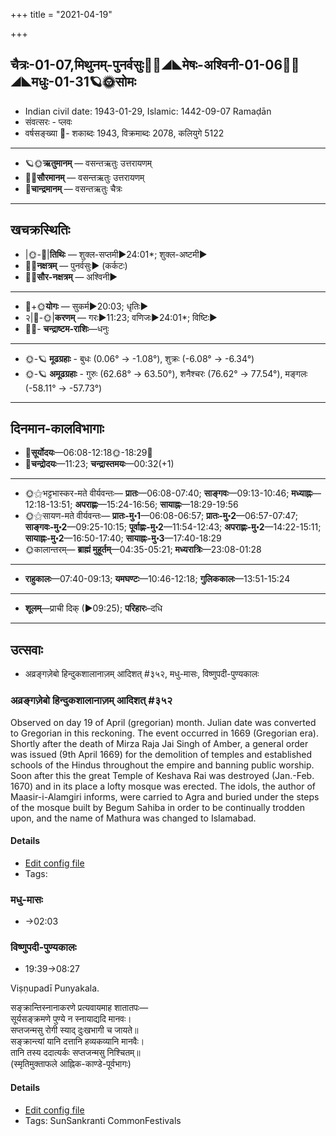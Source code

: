 +++
title = "2021-04-19"

+++
## चैत्रः-01-07,मिथुनम्-पुनर्वसुः🌛🌌◢◣मेषः-अश्विनी-01-06🌌🌞◢◣मधुः-01-31🪐🌞सोमः
- Indian civil date: 1943-01-29, Islamic: 1442-09-07 Ramaḍān
- संवत्सरः - प्लवः
- वर्षसङ्ख्या 🌛- शकाब्दः 1943, विक्रमाब्दः 2078, कलियुगे 5122
___________________
- 🪐🌞**ऋतुमानम्** — वसन्तऋतुः उत्तरायणम्
- 🌌🌞**सौरमानम्** — वसन्तऋतुः उत्तरायणम्
- 🌛**चान्द्रमानम्** — वसन्तऋतुः चैत्रः
___________________


## खचक्रस्थितिः
- |🌞-🌛|**तिथिः** — शुक्ल-सप्तमी►24:01*; शुक्ल-अष्टमी►  
- 🌌🌛**नक्षत्रम्** — पुनर्वसुः► (कर्कटः)  
- 🌌🌞**सौर-नक्षत्रम्** — अश्विनी►  
___________________
- 🌛+🌞**योगः** — सुकर्म►20:03; धृतिः►  
- २|🌛-🌞|**करणम्** — गरः►11:23; वणिजः►24:01*; विष्टिः►  
- 🌌🌛- **चन्द्राष्टम-राशिः**—धनुः  
___________________
- 🌞-🪐 **मूढग्रहाः** - बुधः (0.06° → -1.08°), शुक्रः (-6.08° → -6.34°)
- 🌞-🪐 **अमूढग्रहाः** - गुरुः (62.68° → 63.50°), शनैश्चरः (76.62° → 77.54°), मङ्गलः (-58.11° → -57.73°)
___________________


## दिनमान-कालविभागाः
- 🌅**सूर्योदयः**—06:08-12:18🌞️-18:29🌇  
- 🌛**चन्द्रोदयः**—11:23; **चन्द्रास्तमयः**—00:32(+1)  
___________________
- 🌞⚝भट्टभास्कर-मते वीर्यवन्तः— **प्रातः**—06:08-07:40; **साङ्गवः**—09:13-10:46; **मध्याह्नः**—12:18-13:51; **अपराह्णः**—15:24-16:56; **सायाह्नः**—18:29-19:56  
- 🌞⚝सायण-मते वीर्यवन्तः— **प्रातः-मु॰1**—06:08-06:57; **प्रातः-मु॰2**—06:57-07:47; **साङ्गवः-मु॰2**—09:25-10:15; **पूर्वाह्णः-मु॰2**—11:54-12:43; **अपराह्णः-मु॰2**—14:22-15:11; **सायाह्नः-मु॰2**—16:50-17:40; **सायाह्नः-मु॰3**—17:40-18:29  
- 🌞कालान्तरम्— **ब्राह्मं मुहूर्तम्**—04:35-05:21; **मध्यरात्रिः**—23:08-01:28  
___________________
- **राहुकालः**—07:40-09:13; **यमघण्टः**—10:46-12:18; **गुलिककालः**—13:51-15:24  
___________________
- **शूलम्**—प्राची दिक् (►09:25); **परिहारः**–दधि  
___________________

## उत्सवाः
- अव्रङ्गज़ेबो हिन्दुकशालानाज़म् आदिशत् #३५२, मधु-मासः, विष्णुपदी-पुण्यकालः
### अव्रङ्गज़ेबो हिन्दुकशालानाज़म् आदिशत् #३५२

Observed on day 19 of April (gregorian) month. Julian date was converted to Gregorian in this reckoning. The event occurred in 1669 (Gregorian era).  
Shortly after the death of Mirza Raja Jai Singh of Amber, a general order was issued (9th April 1669) for the demolition of temples and established schools of the Hindus throughout the empire and banning public worship. Soon after this the great Temple of Keshava Rai was destroyed (Jan.-Feb. 1670) and in its place a lofty mosque was erected. The idols, the author of Maasir-i-Alamgiri informs, were carried to Agra and buried under the steps of the mosque built by Begum Sahiba in order to be continually trodden upon, and the name of Mathura was changed to Islamabad.

#### Details
- [Edit config file](https://github.com/jyotisham/adyatithi/tree/master/mahApuruSha/xatra-later/gregorian/day/04/19/avrangazebo_hindukashAlAnAzam_Adishat.toml)
- Tags: 


### मधु-मासः
- →02:03
### विष्णुपदी-पुण्यकालः
- 19:39→08:27

Viṣṇupadī Punyakala.

सङ्क्रान्तिस्नानाकरणे प्रत्यवायमाह शातातपः—  
सूर्यसङ्क्रमणे पुण्ये न स्नायाद्यदि मानवः।  
सप्तजन्मसु रोगी स्याद् दुःखभागी च जायते॥  
सङ्क्रान्त्यां यानि दत्तानि हव्यकव्यानि मानवैः।  
तानि तस्य ददात्यर्कः सप्तजन्मसु निश्चितम्॥  
(स्मृतिमुक्ताफले आह्निक-काण्डे-पूर्वभागः)



#### Details
- [Edit config file](https://github.com/jyotisham/adyatithi/tree/master/time_focus/sankrAnti/description_only/viSNupadI-puNyakAlaH.toml)
- Tags: SunSankranti CommonFestivals


